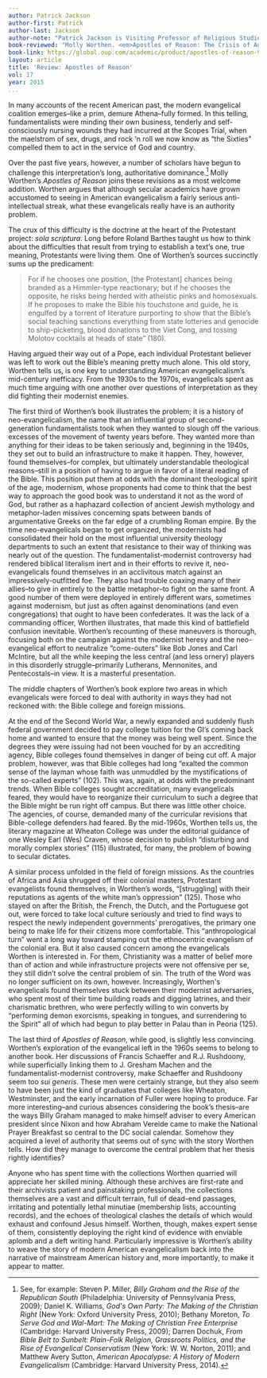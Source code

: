 ```yaml
---
author: Patrick Jackson
author-first: Patrick
author-last: Jackson
author-note: "Patrick Jackson is Visiting Professor of Religious Studies at Allegheny College."
book-reviewed: "Molly Worthen. <em>Apostles of Reason: The Crisis of Authority in American Evangelicalism</em>. New York: Oxford University Press, 2014. 352 pp. ISBN 978-0-19-989646-2."
book-link: https://global.oup.com/academic/product/apostles-of-reason-9780199896462?cc=us&lang=en&
layout: article
title: 'Review: Apostles of Reason'
vol: 17
year: 2015
...
```


In many accounts of the recent American past, the modern evangelical coalition emerges–like a prim, demure Athena–fully formed. In this telling, fundamentalists were minding their own business, tenderly and self-consciously nursing wounds they had incurred at the Scopes Trial, when the maelstrom of sex, drugs, and rock ‘n roll we now know as “the Sixties” compelled them to act in the service of God and country. 

Over the past five years, however, a number of scholars have begun to challenge this interpretation’s long, authoritative dominance.[^1] Molly Worthen’s *Apostles of Reason* joins these revisions as a most welcome addition. Worthen argues that although secular academics have grown accustomed to seeing in American evangelicalism a fairly serious anti-intellectual streak, what these evangelicals really have is an authority problem. 

The crux of this difficulty is the doctrine at the heart of the Protestant project: *sola scriptura*. Long before Roland Barthes taught us how to think about the difficulties that result from trying to establish a text’s one, true meaning, Protestants were living them. One of Worthen’s sources succinctly sums up the predicament:

>For if he chooses one position, [the Protestant] chances being branded as a Himmler-type reactionary; but if he chooses the opposite, he risks being herded with atheistic pinks and homosexuals. If he proposes to make the Bible his touchstone and guide, he is engulfed by a torrent of literature purporting to show that the Bible’s social teaching sanctions everything from state lotteries and genocide to ship-picketing, blood donations to the Viet Cong, and tossing Molotov cocktails at heads of state” (180).

Having argued their way out of a Pope, each individual Protestant believer was left to work out the Bible’s meaning pretty much alone. This old story, Worthen tells us, is one key to understanding American evangelicalism’s mid-century inefficacy. From the 1930s to the 1970s, evangelicals spent as much time arguing with one another over questions of interpretation as they did fighting their modernist enemies. 

The first third of Worthen’s book illustrates the problem; it is a history of neo-evangelicalism, the name that an influential group of second-generation fundamentalists took when they wanted to slough off the various excesses of the movement of twenty years before. They wanted more than anything for their ideas to be taken seriously and, beginning in the 1940s, they set out to build an infrastructure to make it happen. They, however, found themselves–for complex, but ultimately understandable theological reasons–still in a position of having to argue in favor of a literal reading of the Bible. This position put them at odds with the dominant theological spirit of the age, modernism, whose proponents had come to think that the best way to approach the good book was to understand it not as the word of God, but rather as a haphazard collection of ancient Jewish mythology and metaphor-laden missives concerning spats between bands of argumentative Greeks on the far edge of a crumbling Roman empire. By the time neo-evangelicals began to get organized, the modernists had consolidated their hold on the most influential university theology departments to such an extent that resistance to their way of thinking was nearly out of the question. The fundamentalist-modernist controversy had rendered biblical literalism inert and in their efforts to revive it, neo-evangelicals found themselves in an acclivitous match against an impressively-outfitted foe. They also had trouble coaxing many of their allies–to give in entirely to the battle metaphor–to fight on the same front. A good number of them were deployed in entirely different wars, sometimes against modernism, but just as often against denominations (and even congregations) that ought to have been confederates. It was the lack of a commanding officer, Worthen illustrates, that made this kind of battlefield confusion inevitable. Worthen’s recounting of these maneuvers is thorough, focusing both on the campaign against the modernist heresy and the neo-evangelical effort to neutralize “come-outers” like Bob Jones and Carl McIntire, but all the while keeping the less central (and less ornery) players in this disorderly struggle–primarily Lutherans, Mennonites, and Pentecostals–in view. It is a masterful presentation. 

The middle chapters of Worthen’s book explore two areas in which evangelicals were forced to deal with authority in ways they had not reckoned with: the Bible college and foreign missions. 

At the end of the Second World War, a newly expanded and suddenly flush federal government decided to pay college tuition for the GI’s coming back home and wanted to ensure that the money was being well spent. Since the degrees they were issuing had not been vouched for by an accrediting agency, Bible colleges found themselves in danger of being cut off. A major problem, however, was that Bible colleges had long “exalted the common sense of the layman whose faith was unmuddled by the mystifications of the so-called experts” (102). This was, again, at odds with the predominant trends. When Bible colleges sought accreditation, many evangelicals feared, they would have to reorganize their curriculum to such a degree that the Bible might be run right off campus. But there was little other choice. The agencies, of course, demanded many of the curricular revisions that Bible-college defenders had feared. By the mid-1960s, Worthen tells us, the literary magazine at Wheaton College was under the editorial guidance of one Wesley Earl (Wes) Craven, whose decision to publish “disturbing and morally complex stories” (115) illustrated, for many, the problem of bowing to secular dictates.

A similar process unfolded in the field of foreign missions. As the countries of Africa and Asia shrugged off their colonial masters, Protestant evangelists found themselves, in Worthen’s words, “[struggling] with their reputations as agents of the white man’s oppression” (125). Those who stayed on after the British, the French, the Dutch, and the Portuguese got out, were forced to take local culture seriously and tried to find ways to respect the newly independent governments’ prerogatives, the primary one being to make life for their citizens more comfortable. This “anthropological turn” went a long way toward stamping out the ethnocentric evangelism of the colonial era. But it also caused concern among the evangelicals Worthen is interested in. For them, Christianity was a matter of belief more than of action and while infrastructure projects were not offensive per se, they still didn’t solve the central problem of sin. The truth of the Word was no longer sufficient on its own, however. Increasingly, Worthen's evangelicals found themselves stuck between their modernist adversaries, who spent most of their time building roads and digging latrines, and their charismatic brethren, who were perfectly willing to win converts by “performing demon exorcisms, speaking in tongues, and surrendering to the Spirit” all of which had begun to play better in Palau than in Peoria (125). 

The last third of *Apostles of Reason*, while good, is slightly less convincing. Worthen’s exploration of the evangelical left in the 1960s seems to belong to another book. Her discussions of Francis Schaeffer and R.J. Rushdoony, while superficially linking them to J. Gresham Machen and the fundamentalist-modernist controversy, make Schaeffer and Rushdoony seem too *sui generis*. These men were certainly strange, but they also seem to have been just the kind of graduates that colleges like Wheaton, Westminster, and the early incarnation of Fuller were hoping to produce. Far more interesting–and curious absences considering the book’s thesis–are the ways Billy Graham managed to make himself adviser to every American president since Nixon and how Abraham Vereide came to make the National Prayer Breakfast so central to the DC social calendar. Somehow they acquired a level of authority that seems out of sync with the story Worthen tells. How did they manage to overcome the central problem that her thesis rightly identifies?

Anyone who has spent time with the collections Worthen quarried will appreciate her skilled mining. Although these archives are first-rate and their archivists patient and painstaking professionals, the collections themselves are a vast and difficult terrain, full of dead-end passages, irritating and potentially lethal minutiae (membership lists, accounting records), and the echoes of theological clashes the details of which would exhaust and confound Jesus himself. Worthen, though, makes expert sense of them, consistently deploying the right kind of evidence with enviable aplomb and a deft writing hand. Particularly impressive is Worthen’s ability to weave the story of modern American evangelicalism back into the narrative of mainstream American history and, more importantly, to make it appear to matter.

[^1]: See, for example: Steven P. Miller, *Billy Graham and the Rise of the Republican South* (Philadelphia: University of Pennsylvania Press, 2009); Daniel K. Williams, *God's Own Party: The Making of the Christian Right* (New York: Oxford University Press, 2010); Bethany Moreton, *To Serve God and Wal-Mart: The Making of Christian Free Enterprise* (Cambridge: Harvard University Press, 2009); Darren Dochuk, *From Bible Belt to Sunbelt: Plain-Folk Religion, Grassroots Politics, and the Rise of Evangelical Conservatism* (New York: W. W. Norton, 2011); and Matthew Avery Sutton, *American Apocalypse: A History of Modern Evangelicalism* (Cambridge: Harvard University Press, 2014). 
